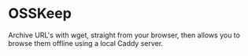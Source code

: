 # OSSKeep

Archive URL's with wget, straight from your browser, then allows you to browse them offline using a local Caddy server.
